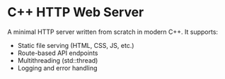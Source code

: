 # C++ HTTP Web Server

A minimal HTTP server written from scratch in modern C++. It supports:

* Static file serving (HTML, CSS, JS, etc.)
* Route-based API endpoints
* Multithreading (std::thread)
* Logging and error handling
